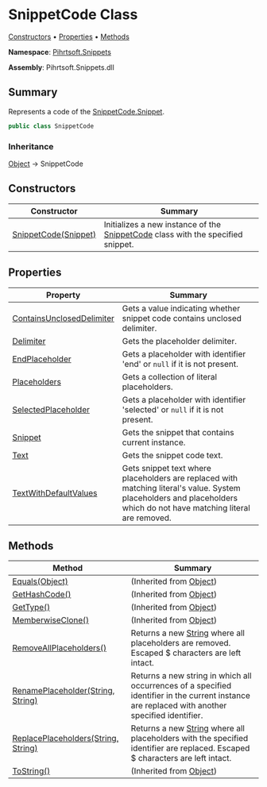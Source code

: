 # SnippetCode Class

[Constructors](#constructors) &#x2022; [Properties](#properties) &#x2022; [Methods](#methods)

**Namespace**: [Pihrtsoft.Snippets](../README.md)

**Assembly**: Pihrtsoft\.Snippets\.dll

## Summary

Represents a code of the [SnippetCode.Snippet](Snippet/README.md)\.

```csharp
public class SnippetCode
```

### Inheritance

[Object](https://docs.microsoft.com/en-us/dotnet/api/system.object) &#x2192; SnippetCode

## Constructors

| Constructor | Summary |
| ----------- | ------- |
| [SnippetCode(Snippet)](-ctor/README.md) | Initializes a new instance of the [SnippetCode](./README.md) class with the specified snippet\. |

## Properties

| Property | Summary |
| -------- | ------- |
| [ContainsUnclosedDelimiter](ContainsUnclosedDelimiter/README.md) | Gets a value indicating whether snippet code contains unclosed delimiter\. |
| [Delimiter](Delimiter/README.md) | Gets the placeholder delimiter\. |
| [EndPlaceholder](EndPlaceholder/README.md) | Gets a placeholder with identifier 'end' or `null` if it is not present\. |
| [Placeholders](Placeholders/README.md) | Gets a collection of literal placeholders\. |
| [SelectedPlaceholder](SelectedPlaceholder/README.md) | Gets a placeholder with identifier 'selected' or `null` if it is not present\. |
| [Snippet](Snippet/README.md) | Gets the snippet that contains current instance\. |
| [Text](Text/README.md) | Gets the snippet code text\. |
| [TextWithDefaultValues](TextWithDefaultValues/README.md) | Gets snippet text where placeholders are replaced with matching literal's value\. System placeholders and placeholders which do not have matching literal are removed\. |

## Methods

| Method | Summary |
| ------ | ------- |
| [Equals(Object)](https://docs.microsoft.com/en-us/dotnet/api/system.object.equals) |  \(Inherited from [Object](https://docs.microsoft.com/en-us/dotnet/api/system.object)\) |
| [GetHashCode()](https://docs.microsoft.com/en-us/dotnet/api/system.object.gethashcode) |  \(Inherited from [Object](https://docs.microsoft.com/en-us/dotnet/api/system.object)\) |
| [GetType()](https://docs.microsoft.com/en-us/dotnet/api/system.object.gettype) |  \(Inherited from [Object](https://docs.microsoft.com/en-us/dotnet/api/system.object)\) |
| [MemberwiseClone()](https://docs.microsoft.com/en-us/dotnet/api/system.object.memberwiseclone) |  \(Inherited from [Object](https://docs.microsoft.com/en-us/dotnet/api/system.object)\) |
| [RemoveAllPlaceholders()](RemoveAllPlaceholders/README.md) | Returns a new [String](https://docs.microsoft.com/en-us/dotnet/api/system.string) where all placeholders are removed\. Escaped $ characters are left intact\. |
| [RenamePlaceholder(String, String)](RenamePlaceholder/README.md) | Returns a new string in which all occurrences of a specified identifier in the current instance are replaced with another specified identifier\. |
| [ReplacePlaceholders(String, String)](ReplacePlaceholders/README.md) | Returns a new [String](https://docs.microsoft.com/en-us/dotnet/api/system.string) where all placeholders with the specified identifier are replaced\. Escaped $ characters are left intact\. |
| [ToString()](https://docs.microsoft.com/en-us/dotnet/api/system.object.tostring) |  \(Inherited from [Object](https://docs.microsoft.com/en-us/dotnet/api/system.object)\) |

